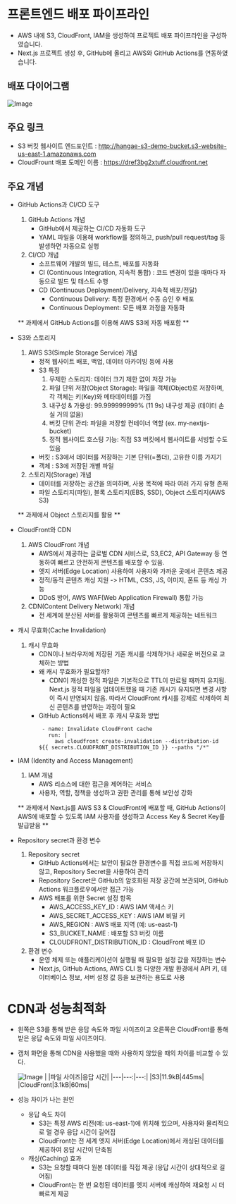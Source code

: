 # 프론트엔드 배포 파이프라인
- AWS 내에 S3, CloudFront, IAM을 생성하여 프로젝트 배포 파이프라인을 구성하였습니다.
- Next.js 프로젝트 생성 후, GitHub에 올리고 AWS와 GitHub Actions를 연동하였습니다.

## 배포 다이어그램
![Image](https://github.com/user-attachments/assets/da9765c4-3852-4fa8-b8fc-edf70caa6329)

## 주요 링크
- S3 버킷 웹사이트 엔드포인트 : http://hangae-s3-demo-bucket.s3-website-us-east-1.amazonaws.com
- CloudFrount 배포 도메인 이름 : https://dref3bg2xtuff.cloudfront.net

## 주요 개념
- GitHub Actions과 CI/CD 도구
  1. GitHub Actions 개념
     - GitHub에서 제공하는 CI/CD 자동화 도구
     - YAML 파일을 이용해 workflow를 정의하고, push/pull request/tag 등 발생하면 자동으로 실행
  2. CI/CD 개념
     - 소프트웨어 개발의 빌드, 테스트, 배포를 자동화
     - CI (Continuous Integration, 지속적 통합) : 코드 변경이 있을 때마다 자동으로 빌드 및 테스트 수행
     - CD (Continuous Deployment/Delivery, 지속적 배포/전달)
       - Continuous Delivery: 특정 환경에서 수동 승인 후 배포
       - Continuous Deployment: 모든 배포 과정을 자동화
      
  
  ** 과제에서 GitHub Actions를 이용해 AWS S3에 자동 배포함 **
  
- S3와 스토리지
  1. AWS S3(Simple Storage Service) 개념
     - 정적 웹사이트 배포, 백업, 데이터 아카이빙 등에 사용
     - S3 특징
       1. 무제한 스토리지: 데이터 크기 제한 없이 저장 가능
       2. 파일 단위 저장(Object Storage): 파일을 객체(Object)로 저장하며, 각 객체는 키(Key)와 메타데이터를 가짐
       3. 내구성 & 가용성: 99.999999999% (11 9s) 내구성 제공 (데이터 손실 거의 없음)
       4. 버킷 단위 관리: 파일을 저장할 컨테이너 역할 (ex. my-nextjs-bucket)
       5. 정적 웹사이트 호스팅 기능: 직접 S3 버킷에서 웹사이트를 서빙할 수도 있음
      - 버킷 : S3에서 데이터를 저장하는 기본 단위(=폴더), 고유한 이름 가지기
      - 객체 : S3에 저장된 개별 파일
  2. 스토리지(Storage) 개념
      - 데이터를 저장하는 공간을 의미하며, 사용 목적에 따라 여러 가지 유형 존재
      - 파일 스토리지(파일), 블록 스토리지(EBS, SSD), Object 스토리지(AWS S3)

 
  ** 과제에서 Object 스토리지를 활용 **
  
- CloudFront와 CDN
  1. AWS CloudFront 개념
     - AWS에서 제공하는 글로벌 CDN 서비스로, S3,EC2, API Gateway 등 연동하여 빠르고 안전하게 콘텐츠를 배포할 수 있음.
     - 엣지 서버(Edge Location) 사용하여 사용자와 가까운 곳에서 콘텐츠 제공
     - 정적/동적 콘텐츠 캐싱 지원 -> HTML, CSS, JS, 이미지, 폰트 등 캐싱 가능
     - DDoS 방어, AWS WAF(Web Application Firewall) 통합 가능
  2. CDN(Content Delivery Network) 개념
     - 전 세계에 분산된 서버를 활용하여 콘텐츠를 빠르게 제공하는 네트워크


- 캐시 무효화(Cache Invalidation)
  1. 캐시 무효화
     - CDN이나 브라우저에 저장된 기존 캐시를 삭제하거나 새로운 버전으로 교체하는 방법
     - 왜 캐시 무효화가 필요할까?
       - CDN이 캐싱한 정적 파일은 기본적으로 TTL이 만료될 때까지 유지됨. Next.js 정적 파일을 업데이트했을 때 기존 캐시가 유지되면 변경 사항이 즉시 반영되지 않음. 따라서 CloudFront 캐시를 강제로 삭제하여 최신 콘텐츠를 반영하는 과정이 필요
     - GitHub Actions에서 배포 후 캐시 무효화 방법
       ```
        - name: Invalidate CloudFront cache
          run: |
            aws cloudfront create-invalidation --distribution-id ${{ secrets.CLOUDFRONT_DISTRIBUTION_ID }} --paths "/*"
       ```
       
- IAM (Identity and Access Management)
  1. IAM 개념
     - AWS 리소스에 대한 접근을 제어하는 서비스
     - 사용자, 역할, 정책을 생성하고 권한 관리를 통해 보안성 강화
    

  ** 과제에서 Next.js를 AWS S3 & CloudFront에 배포할 때, GitHub Actions이 AWS에 배포할 수 있도록 IAM 사용자를 생성하고 Access Key & Secret Key를 발급받음 **


- Repository secret과 환경 변수
  1. Repository secret
     - GitHub Actions에서는 보안이 필요한 환경변수를 직접 코드에 저장하지 않고, Repository Secret을 사용하여 관리
     - Repository Secret은 GitHub의 암호화된 저장 공간에 보관되며, GitHub Actions 워크플로우에서만 접근 가능
     - AWS 배포를 위한 Secret 설정 항목
       - AWS_ACCESS_KEY_ID : AWS IAM 액세스 키
       - AWS_SECRET_ACCESS_KEY : AWS IAM 비밀 키
       - AWS_REGION : AWS 배포 지역 (예: us-east-1)
       - S3_BUCKET_NAME : 배포할 S3 버킷 이름
       - CLOUDFRONT_DISTRIBUTION_ID : CloudFront 배포 ID
  2. 환경 변수
     - 운영 체제 또는 애플리케이션이 실행될 때 필요한 설정 값을 저장하는 변수
     - Next.js, GitHub Actions, AWS CLI 등 다양한 개발 환경에서 API 키, 데이터베이스 정보, 서버 설정 값 등을 보관하는 용도로 사용


# CDN과 성능최적화
- 왼쪽은 S3를 통해 받은 응답 속도와 파일 사이즈이고 오른쪽은 CloudFront를 통해 받은 응답 속도와 파일 사이즈이다.
- 캡처 화면을 통해 CDN을 사용했을 때와 사용하지 않았을 때의 차이를 비교할 수 있다.

  
  ![Image](https://github.com/user-attachments/assets/27664700-c375-45c9-ac66-b6567d235e8c)
  | |파일 사이즈|응답 시간|
  |---|---:|---:|
  |S3|11.9kB|445ms|
  |CloudFront|3.1kB|60ms|

- 성능 차이가 나는 원인
  - 응답 속도 차이
    - S3는 특정 AWS 리전(예: us-east-1)에 위치해 있으며, 사용자와 물리적으로 멀 경우 응답 시간이 길어짐
    - CloudFront는 전 세계 엣지 서버(Edge Location)에서 캐싱된 데이터를 제공하여 응답 시간이 단축됨
  - 캐싱(Caching) 효과
    - S3는 요청할 때마다 원본 데이터를 직접 제공 (응답 시간이 상대적으로 길어짐)
    - CloudFront는 한 번 요청된 데이터를 엣지 서버에 캐싱하여 재요청 시 더 빠르게 제공



